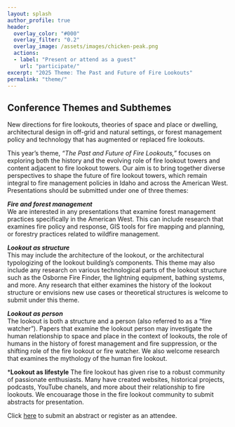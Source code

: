 ```yaml
---
layout: splash
author_profile: true
header:
  overlay_color: "#000"
  overlay_filter: "0.2"
  overlay_image: /assets/images/chicken-peak.png
  actions:
  - label: "Present or attend as a guest"
    url: "participate/"
excerpt: "2025 Theme: The Past and Future of Fire Lookouts"
permalink: "theme/"
---
```


## **Conference Themes and Subthemes**

New directions for fire lookouts, theories of space and place or dwelling, architectural design in off-grid and natural settings, or forest management policy and technology that has augmented or replaced fire lookouts. 

This year’s theme, *“The Past and Future of Fire Lookouts,”* focuses on exploring both the history and the evolving role of fire lookout towers and content adjacent to fire lookout towers. Our aim is to bring together diverse perspectives to shape the future of fire lookout towers, which remain integral to fire management policies in Idaho and across the American West. Presentations should be submitted under one of three themes: 

***Fire and forest management***  
We are interested in any presentations that examine forest management practices specifically in the American West. This can include research that examines fire policy and response, GIS tools for fire mapping and planning, or forestry practices related to wildfire management. 

***Lookout as structure***  
This may include the architecture of the lookout, or the architectural typologizing of the lookout building’s components. This theme may also include any research on various technological parts of the lookout structure such as the Osborne Fire Finder, the lightning equipment, bathing systems, and more. Any research that either examines the history of the lookout structure or envisions new use cases or theoretical structures is welcome to submit under this theme. 

***Lookout as person***  
The lookout is both a structure and a person (also referred to as a “fire watcher”). Papers that examine the lookout person may investigate the human relationship to space and place in the context of lookouts, the role of humans in the history of forest management and fire suppression, or the shifting role of the fire lookout or fire watcher. We also welcome research that examines the mythology of the human fire lookout. 

***Lookout as lifestyle** 
The fire lookout has given rise to a robust community of passionate enthusiasts. Many have created websites, historical projects, podcasts, YouTube chanels, and more about their relationship to fire lookouts. We encouarage those in the fire lookout community to submit abstracts for presentation. 

Click <a href="https://lookoutconference.github.io/participate/">here</a> to submit an abstract or register as an attendee. 
